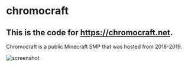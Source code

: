 # chromocraft
## This is the code for https://chromocraft.net.

Chromocraft is a public Minecraft SMP that was hosted from 2018-2019.

![screenshot](https://github.com/dsnsgithub/dsns.dev/blob/main/Capture.PNG?raw=true)
